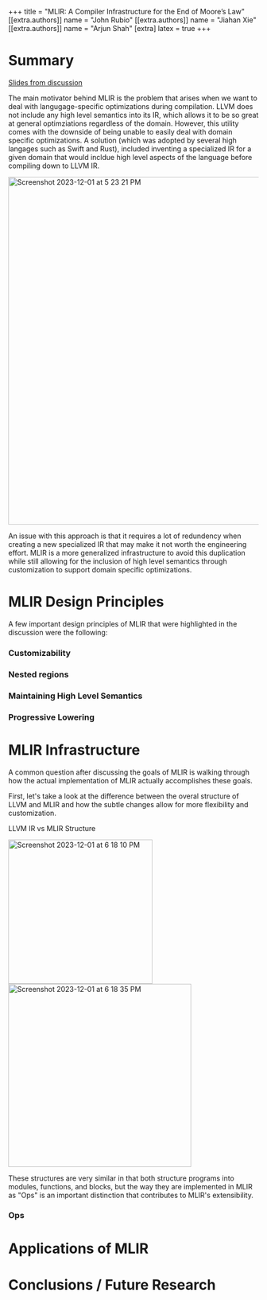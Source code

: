 +++
title = "MLIR: A Compiler Infrastructure for the End of Moore’s Law"
[[extra.authors]]
name = "John Rubio"
[[extra.authors]]
name = "Jiahan Xie"
[[extra.authors]]
name = "Arjun Shah"
[extra]
latex = true
+++

# Summary
[Slides from discussion](https://docs.google.com/presentation/d/1dHY8Xrk-VhUodql-06egCotdDWsIoiNOgEzlmSc0coM/edit?usp=sharing)

The main motivator behind MLIR is the problem that arises when we want to deal with langugage-specific optimizations during compilation. LLVM does not include any high level semantics into its IR, which allows it to be so great at general optimziations regardless of the domain. However, this utility comes with the downside of being unable to easily deal with domain specific optimizations. A solution (which was adopted by several high langages such as Swift and Rust), included inventing a specialized IR for a given domain that would incldue high level aspects of the language before compiling down to LLVM IR.

<img width="699" alt="Screenshot 2023-12-01 at 5 23 21 PM" src="https://github.com/20ashah/cs6120/assets/33373825/2f2e2a84-4e57-4446-aa0d-31a5a9d1a495">

An issue with this approach is that it requires a lot of redundency when creating a new specialized IR that may make it not worth the engineering effort. MLIR is a more generalized infrastructure to avoid this duplication while still allowing for the inclusion of high level semantics through customization to support domain specific optimizations.

# MLIR Design Principles

A few important design principles of MLIR that were highlighted in the discussion were the following:

### Customizability

### Nested regions

### Maintaining High Level Semantics

### Progressive Lowering

# MLIR Infrastructure

A common question after discussing the goals of MLIR is walking through how the actual implementation of MLIR actually accomplishes these goals. 

First, let's take a look at the difference between the overal structure of LLVM and MLIR and how the subtle changes allow for more flexibility and customization.

LLVM IR vs MLIR Structure

<img width="290" alt="Screenshot 2023-12-01 at 6 18 10 PM" src="https://github.com/20ashah/cs6120/assets/33373825/65c87ead-7630-4748-bc3d-570cdc8ac1c1"> 

<img width="368" alt="Screenshot 2023-12-01 at 6 18 35 PM" src="https://github.com/20ashah/cs6120/assets/33373825/a4f9bc37-3ad7-46de-98d6-727e752b8ec0">

These structures are very similar in that both structure programs into modules, functions, and blocks, but the way they are implemented in MLIR as "Ops" is an important distinction that contributes to MLIR's extensibility.

### Ops


# Applications of MLIR


# Conclusions / Future Research
